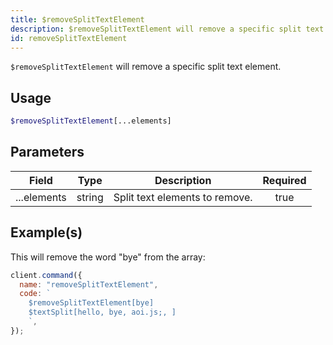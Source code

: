 ```yaml
---
title: $removeSplitTextElement
description: $removeSplitTextElement will remove a specific split text element.
id: removeSplitTextElement
---
```


`$removeSplitTextElement` will remove a specific split text element.

## Usage

```php
$removeSplitTextElement[...elements]
```

## Parameters

| Field       | Type   | Description                    | Required |
| ----------- | ------ | ------------------------------ | :------: |
| ...elements | string | Split text elements to remove. |   true   |

## Example(s)

This will remove the word "bye" from the array:

```javascript
client.command({
  name: "removeSplitTextElement",
  code: `
    $removeSplitTextElement[bye]
    $textSplit[hello, bye, aoi.js;, ]
    `,
});
```
